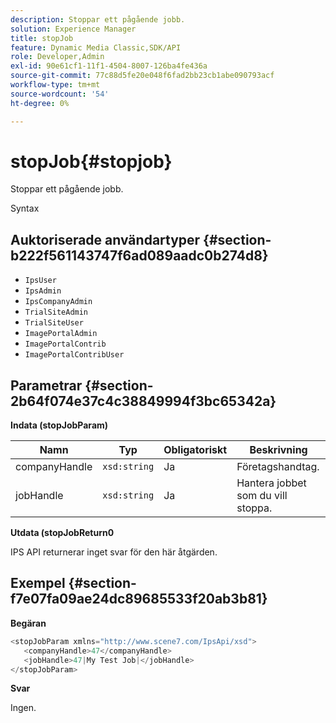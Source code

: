 ```yaml
---
description: Stoppar ett pågående jobb.
solution: Experience Manager
title: stopJob
feature: Dynamic Media Classic,SDK/API
role: Developer,Admin
exl-id: 90e61cf1-11f1-4504-8007-126ba4fe436a
source-git-commit: 77c88d5fe20e048f6fad2bb23cb1abe090793acf
workflow-type: tm+mt
source-wordcount: '54'
ht-degree: 0%

---
```


# stopJob{#stopjob}

Stoppar ett pågående jobb.

Syntax

## Auktoriserade användartyper {#section-b222f561143747f6ad089aadc0b274d8}

* `IpsUser`
* `IpsAdmin`
* `IpsCompanyAdmin`
* `TrialSiteAdmin`
* `TrialSiteUser`
* `ImagePortalAdmin`
* `ImagePortalContrib`
* `ImagePortalContribUser`

## Parametrar {#section-2b64f074e37c4c38849994f3bc65342a}

**Indata (stopJobParam)**

| Namn | Typ | Obligatoriskt | Beskrivning |
|---|---|---|---|
| companyHandle | `xsd:string` | Ja | Företagshandtag. |
| jobHandle | `xsd:string` | Ja | Hantera jobbet som du vill stoppa. |

**Utdata (stopJobReturn0**

IPS API returnerar inget svar för den här åtgärden.

## Exempel {#section-f7e07fa09ae24dc89685533f20ab3b81}

**Begäran**

```java
<stopJobParam xmlns="http://www.scene7.com/IpsApi/xsd">
   <companyHandle>47</companyHandle>
   <jobHandle>47|My Test Job|</jobHandle>
</stopJobParam>
```

**Svar**

Ingen.
